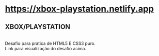 # https://xbox-playstation.netlify.app
<h2>XBOX/PLAYSTATION</h2><br>
Desafio para pratica de HTML5 E CSS3 puro.<br>
Link para visualização do desafio acima.

